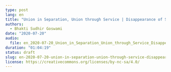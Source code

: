 ```yaml
---
type: post
lang: en
title: "Union in Separation, Union through Service | Disappearance of Sridhar Maharaja"
authors:
  - Bhakti Sudhir Goswami
date: "2020-07-20"
audio:
  file: en_2020-07-20_Union_in_Separation_Union_through_Service_Disappearance_of_Sridhar_Maharaja.mp3
duration: "01:04:19"
status: draft
slug: en-2020-07-20-union-in-separation-union-through-service-disappearance-of-sridhar-maharaja
license: https://creativecommons.org/licenses/by-nc-sa/4.0/
---
```


